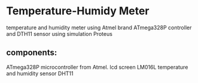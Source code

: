 # Temperature-Humidy Meter 
temperature and humidity meter using Atmel brand ATmega328P controller and DTH11 sensor using simulation Proteus

## components:
ATmega328P microcontroller from Atmel.
lcd screen LM016L
temperature and humidity sensor DHT11
